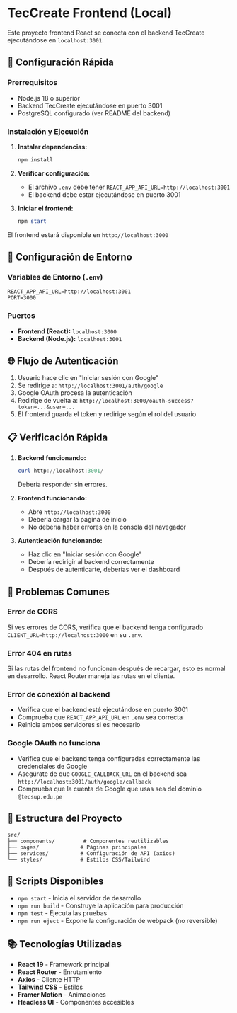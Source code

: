 # TecCreate Frontend (Local)

Este proyecto frontend React se conecta con el backend TecCreate ejecutándose en `localhost:3001`.

## 🚀 Configuración Rápida

### Prerrequisitos
- Node.js 18 o superior
- Backend TecCreate ejecutándose en puerto 3001
- PostgreSQL configurado (ver README del backend)

### Instalación y Ejecución

1. **Instalar dependencias:**
   ```powershell
   npm install
   ```

2. **Verificar configuración:**
   - El archivo `.env` debe tener `REACT_APP_API_URL=http://localhost:3001`
   - El backend debe estar ejecutándose en puerto 3001

3. **Iniciar el frontend:**
   ```powershell
   npm start
   ```

El frontend estará disponible en `http://localhost:3000`

## 🔧 Configuración de Entorno

### Variables de Entorno (`.env`)
```
REACT_APP_API_URL=http://localhost:3001
PORT=3000
```

### Puertos
- **Frontend (React):** `localhost:3000`
- **Backend (Node.js):** `localhost:3001`

## 🌐 Flujo de Autenticación

1. Usuario hace clic en "Iniciar sesión con Google"
2. Se redirige a: `http://localhost:3001/auth/google`
3. Google OAuth procesa la autenticación
4. Redirige de vuelta a: `http://localhost:3000/oauth-success?token=...&user=...`
5. El frontend guarda el token y redirige según el rol del usuario

## 📋 Verificación Rápida

1. **Backend funcionando:**
   ```powershell
   curl http://localhost:3001/
   ```
   Debería responder sin errores.

2. **Frontend funcionando:**
   - Abre `http://localhost:3000`
   - Debería cargar la página de inicio
   - No debería haber errores en la consola del navegador

3. **Autenticación funcionando:**
   - Haz clic en "Iniciar sesión con Google"
   - Debería redirigir al backend correctamente
   - Después de autenticarte, deberías ver el dashboard

## 🐛 Problemas Comunes

### Error de CORS
Si ves errores de CORS, verifica que el backend tenga configurado `CLIENT_URL=http://localhost:3000` en su `.env`.

### Error 404 en rutas
Si las rutas del frontend no funcionan después de recargar, esto es normal en desarrollo. React Router maneja las rutas en el cliente.

### Error de conexión al backend
- Verifica que el backend esté ejecutándose en puerto 3001
- Comprueba que `REACT_APP_API_URL` en `.env` sea correcta
- Reinicia ambos servidores si es necesario

### Google OAuth no funciona
- Verifica que el backend tenga configuradas correctamente las credenciales de Google
- Asegúrate de que `GOOGLE_CALLBACK_URL` en el backend sea `http://localhost:3001/auth/google/callback`
- Comprueba que la cuenta de Google que usas sea del dominio `@tecsup.edu.pe`

## 📁 Estructura del Proyecto

```
src/
├── components/         # Componentes reutilizables
├── pages/             # Páginas principales
├── services/          # Configuración de API (axios)
└── styles/            # Estilos CSS/Tailwind
```

## 🔄 Scripts Disponibles

- `npm start` - Inicia el servidor de desarrollo
- `npm run build` - Construye la aplicación para producción
- `npm test` - Ejecuta las pruebas
- `npm run eject` - Expone la configuración de webpack (no reversible)

## 📚 Tecnologías Utilizadas

- **React 19** - Framework principal
- **React Router** - Enrutamiento
- **Axios** - Cliente HTTP
- **Tailwind CSS** - Estilos
- **Framer Motion** - Animaciones
- **Headless UI** - Componentes accesibles